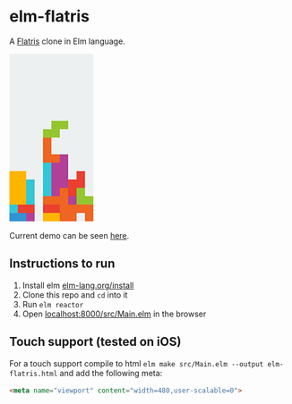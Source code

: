 # elm-flatris
A [Flatris](https://github.com/skidding/flatris) clone in Elm language.

[![Screenshot](elm-flatris.png)](http://unsoundscapes.com/elm-flatris.html)

Current demo can be seen [here](http://unsoundscapes.com/elm-flatris.html).

## Instructions to run

1. Install elm [elm-lang.org/install](http://elm-lang.org/install)
2. Clone this repo and `cd` into it
3. Run `elm reactor`
4. Open [localhost:8000/src/Main.elm](http://localhost:8000/src/Main.elm) in the browser

## Touch support (tested on iOS)

For a touch support compile to html `elm make src/Main.elm --output elm-flatris.html` and add the following meta:

```html
<meta name="viewport" content="width=480,user-scalable=0">
```
